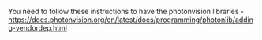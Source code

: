 


You need to follow these instructions to have the photonvision libraries - https://docs.photonvision.org/en/latest/docs/programming/photonlib/adding-vendordep.html
